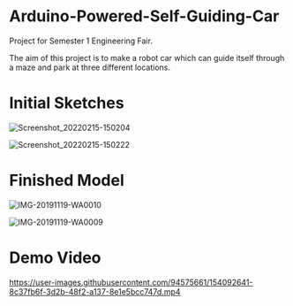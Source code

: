 # Arduino-Powered-Self-Guiding-Car

Project for Semester 1 Engineering Fair.

The aim of this project is to make a robot car which can guide itself through a maze and park at three different locations.

# Initial Sketches

![Screenshot_20220215-150204](https://user-images.githubusercontent.com/94575661/154090304-47a79fa3-2713-4e84-87a6-43f4743d3df2.jpg)

![Screenshot_20220215-150222](https://user-images.githubusercontent.com/94575661/154090334-cf8d1370-af40-4136-8629-da133a49cbe7.jpg)

# Finished Model

![IMG-20191119-WA0010](https://user-images.githubusercontent.com/94575661/154090883-af377700-cf38-45e4-a45c-9dfe850d47bd.jpg)

![IMG-20191119-WA0009](https://user-images.githubusercontent.com/94575661/154090901-2ce273bc-a732-49fa-b24a-6fca0e535b35.jpg)

# Demo Video

https://user-images.githubusercontent.com/94575661/154092641-8c37fb6f-3d2b-48f2-a137-8e1e5bcc747d.mp4

